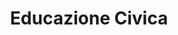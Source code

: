 ---
title: Educazione Civica
code: EC
weight: 1000
menu:
    main:
        name: "EC"
        parent: "materie"
---